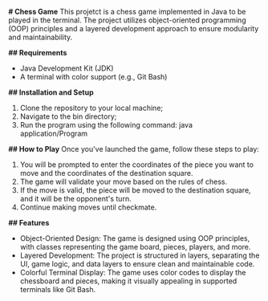 **# Chess Game**
This projetct is a chess game implemented in Java to be played in the terminal. The project utilizes object-oriented programming (OOP) principles and a layered development approach to ensure modularity and maintainability.

**## Requirements**
- Java Development Kit (JDK)
- A terminal with color support (e.g., Git Bash)

**## Installation and Setup**
1. Clone the repository to your local machine;
2. Navigate to the bin directory;
3. Run the program using the following command: java application/Program

**## How to Play**
Once you've launched the game, follow these steps to play:

1.  You will be prompted to enter the coordinates of the piece you want to move and the coordinates of the destination square.
2.  The game will validate your move based on the rules of chess.
3.  If the move is valid, the piece will be moved to the destination square, and it will be the opponent's turn.
4.  Continue making moves until checkmate.

**## Features**
-  Object-Oriented Design: The game is designed using OOP principles, with classes representing the game board, pieces, players, and more.
-  Layered Development: The project is structured in layers, separating the UI, game logic, and data layers to ensure clean and maintainable code.
-  Colorful Terminal Display: The game uses color codes to display the chessboard and pieces, making it visually appealing in supported terminals like Git Bash.
